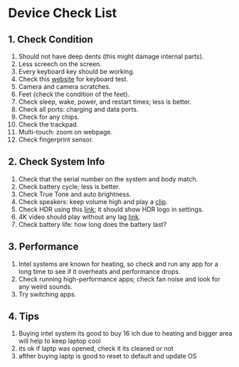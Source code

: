 # Device Check List

## 1. Check Condition
1. Should not have deep dents (this might damage internal parts).
2. Less screech on the screen.
3. Every keyboard key should be working.
4. Check this [website]("https://en.key-test.ru/) for keyboard test.
5. Camera and camera scratches.
6. Feet (check the condition of the feet).
7. Check sleep, wake, power, and restart times; less is better.
8. Check all ports: charging and data ports.
9. Check for any chips.
10. Check the trackpad.
11. Multi-touch: zoom on webpage.
12. Check fingerprint sensor.

## 2. Check System Info
1. Check that the serial number on the system and body match.
2. Check battery cycle; less is better.
3. Check True Tone and auto brightness.
4. Check speakers: keep volume high and play a [clip]("https://www.youtube.com/watch?v=6TWJaFD6R2s&pp=ygUbbGVmdCBhbmQgcmlnaHQgc3BlYWtlciB0ZXN0).
5. Check HDR using this [link]("https://www.youtube.com/watch?v=hwNWx1GTSKo&pp=ygUDSERS"); it should show HDR logo in settings.
6. 4K video should play without any lag [link]("https://www.youtube.com/watch?v=hwNWx1GTSKo&pp=ygUDSERS").
7. Check battery life: how long does the battery last?

## 3. Performance
1. Intel systems are known for heating, so check and run any app for a long time to see if it overheats and performance drops.
2. Check running high-performance apps; check fan noise and look for any weird sounds.
3. Try switching apps.

## 4. Tips
1. Buying intel system its good to buy 16 ich due to heating and bigger area will help to keep laptop cool
2. its ok if laptp was opened, check it its cleaned or not
3. afther buying laptp is good to reset to  default and update OS 
